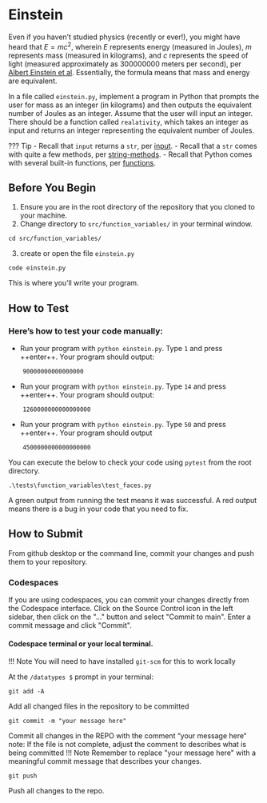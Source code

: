 # Einstein

Even if you haven’t studied physics (recently or ever!), you might have heard that $E=mc^2$, wherein $E$ represents energy (measured in Joules), $m$ represents mass (measured in kilograms), and $c$ represents the speed of light (measured approximately as 300000000 meters per second), per [Albert Einstein et al](https://en.wikipedia.org/wiki/Albert_Einstein). Essentially, the formula means that mass and energy are equivalent.

In a file called `einstein.py`, implement a program in Python that prompts the user for mass as an integer (in kilograms) and then outputs the equivalent number of Joules as an integer. Assume that the user will input an integer. There should be a function called `realativity`, which takes an integer as input and returns an integer representing the equivalent number of Joules.


??? Tip
    - Recall that `input` returns a `str`, per [input](https://docs.python.org/3/library/functions.html#input).
    - Recall that a `str` comes with quite a few methods, per [string-methods](https://docs.python.org/3/library/stdtypes.html#string-methods).
    - Recall that Python comes with several built-in functions, per [functions](https://docs.python.org/3/library/functions.html).

## Before You Begin

1. Ensure you are in the root directory of the repository that you cloned to your machine.
2. Change directory to `src/function_variables/` in your terminal window.
```
cd src/function_variables/
```
3. create or open the file `einstein.py`
```
code einstein.py
```
This is where you’ll write your program.

## How to Test

### Here’s how to test your code manually:

- Run your program with `python einstein.py`. Type `1` and press ++enter++. Your program should output:
```
    90000000000000000
```
- Run your program with `python einstein.py`. Type `14` and press ++enter++. Your program should output:
```
    1260000000000000000
```
- Run your program with `python einstein.py`. Type `50` and press ++enter++. Your program should output
```
    4500000000000000000
```

You can execute the below to check your code using `pytest` from the root directory.

```
.\tests\function_variables\test_faces.py
```

A green output from running the test means it was successful. A red output means there is a bug in your code that you need to fix.

## How to Submit

From github desktop or the command line, commit your changes and push them to your repository.

### Codespaces
If you are using codespaces, you can commit your changes directly from the Codespace interface. Click on the Source Control icon in the left sidebar, then click on the "..." button and select "Commit to main". Enter a commit message and click "Commit".

#### Codespace terminal or your local terminal. 

!!! Note
    You will need to have installed `git-scm` for this to work locally

At the `/datatypes $` prompt in your terminal:
```
git add -A 
```
Add all changed files in the repository to be committed
```
git commit -m "your message here"
```
Commit all changes in the REPO with the comment “your message here“ note: If the file is not complete, adjust the comment to describes what is being committed
!!! Note
    Remember to replace "your message here" with a meaningful commit message that describes your changes.

```
git push 
```
Push all changes to the repo.